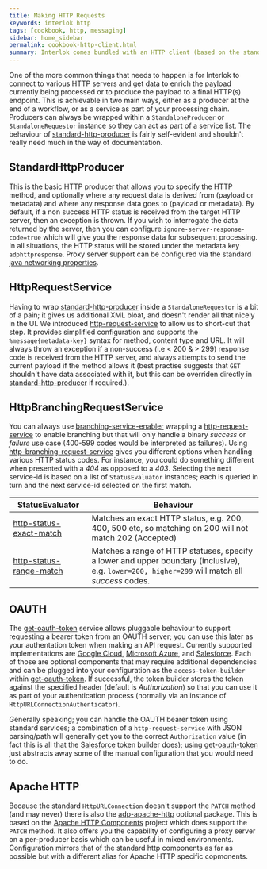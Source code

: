 ```yaml
---
title: Making HTTP Requests
keywords: interlok http
tags: [cookbook, http, messaging]
sidebar: home_sidebar
permalink: cookbook-http-client.html
summary: Interlok comes bundled with an HTTP client (based on the standard JRE HttpURLConnection) which can be used to interact with API interfaces or external systems.
---
```


One of the more common things that needs to happen is for Interlok to connect to various HTTP servers and get data to enrich the payload currently being processed or to produce the payload to a final HTTP(s) endpoint. This is achievable in two main ways, either as a producer at the end of a workflow, or as a service as part of your processing chain. Producers can always be wrapped within a `StandaloneProducer` or `StandaloneRequestor` instance so they can act as part of a service list. The behaviour of [standard-http-producer][] is fairly self-evident and shouldn't really need much in the way of documentation.

## StandardHttpProducer

This is the basic HTTP producer that allows you to specify the HTTP method, and optionally where any request data is derived from (payload or metadata) and where any response data goes to (payload or metadata). By default, if a non success HTTP status is received from the target HTTP server, then an exception is thrown. If you wish to interrogate the data returned by the server, then you can configure `ignore-server-response-code=true` which will give you the response data for subsequent processing. In all situations, the HTTP status will be stored under the metadata key `adphttpresponse`. Proxy server support can be configured via the standard [java networking properties][].

## HttpRequestService

Having to wrap [standard-http-producer][] inside a `StandaloneRequestor` is a bit of a pain; it gives us additional XML bloat, and doesn't render all that nicely in the UI. We introduced [http-request-service][] to allow us to short-cut that step. It provides simplified configuration and supports the `%message{metadata-key}` syntax for method, content type and URL. It will always throw an exception if a non-success (i.e < 200 & > 299) response code is received from the HTTP server, and always attempts to send the current payload if the method allows it (best practise suggests that `GET` shouldn't have data associated with it, but this can be overriden directly in [standard-http-producer][] if required.).

## HttpBranchingRequestService

You can always use [branching-service-enabler][] wrapping a [http-request-service][] to enable branching but that will only handle a binary _success_ or _failure_ use case (400-599 codes would be interpreted as failures). Using [http-branching-request-service][] gives you different options when handling various HTTP status codes. For instance, you could do something different when presented with a _404_ as opposed to a _403_. Selecting the next service-id is based on a list of `StatusEvaluator` instances; each is queried in turn and the next service-id selected on the first match.

| StatusEvaluator | Behaviour |
|----|----|
|[http-status-exact-match][] | Matches an exact HTTP status, e.g. 200, 400, 500 etc, so matching on 200 will not match 202 (Accepted) |
|[http-status-range-match][] | Matches a range of HTTP statuses, specify a lower and upper boundary (inclusive), e.g. `lower=200, higher=299` will match all _success_ codes. |

## OAUTH

The [get-oauth-token][] service allows pluggable behaviour to support requesting a bearer token from an OAUTH server; you can use this later as your authentation token when making an API request. Currently supported implementations are [Google Cloud][], [Microsoft Azure][], and [Salesforce][]. Each of those are optional components that may require additional dependencies and can be plugged into your configuration as the `access-token-builder` within [get-oauth-token][]. If successful, the token builder stores the token against the specified header (default is _Authorization_) so that you can use it as part of your authentication process (normally via an instance of `HttpURLConnectionAuthenticator`).

Generally speaking; you can handle the OAUTH bearer token using standard services; a combination of a `http-request-service` with JSON parsing/path will generally get you to the correct `Authorization` value (in fact this is all that the [Salesforce][] token builder does); using [get-oauth-token][] just abstracts away some of the manual configuration that you would need to do.

## Apache HTTP

Because the standard `HttpURLConnection` doesn't support the `PATCH` method (and may never) there is also the [adp-apache-http][] optional package. This is based on the [Apache HTTP Components][] project which does support the `PATCH` method. It also offers you the capability of configuring a proxy server on a per-producer basis which can be useful in mixed environments. Configuration mirrors that of the standard http components as far as possible but with a different alias for Apache HTTP specific copmonents.


[adp-apache-http]: https://development.adaptris.net/nexus/content/groups/public/com/adaptris/adp-apache-http/
[Apache HTTP Components]: http://hc.apache.org/
[Salesforce]: https://development.adaptris.net/nexus/content/groups/public/com/adaptris/interlok-oauth-salesforce/
[Microsoft Azure]: https://development.adaptris.net/nexus/content/groups/public/com/adaptris/interlok-oauth-azure/
[Google Cloud]: https://development.adaptris.net/nexus/content/groups/public/com/adaptris/interlok-oauth-gcloud/
[get-oauth-token]: https://development.adaptris.net/javadocs/v3-snapshot/Interlok-API/com/adaptris/core/http/oauth/GetOauthToken.html
[standard-http-producer]: https://development.adaptris.net/javadocs/v3-snapshot/Interlok-API/com/adaptris/core/http/client/net/StandardHttpProducer.html
[http-request-service]: https://development.adaptris.net/javadocs/v3-snapshot/Interlok-API/com/adaptris/core/http/client/net/HttpRequestService.html
[http-status-exact-match]: https://development.adaptris.net/javadocs/v3-snapshot/Interlok-API/com/adaptris/core/http/client/ExactMatch.html
[http-status-range-match]: https://development.adaptris.net/javadocs/v3-snapshot/Interlok-API/com/adaptris/core/http/client/RangeMatch.html
[java networking properties]: https://docs.oracle.com/javase/8/docs/api/java/net/doc-files/net-properties.html
[branching-service-enabler]: https://development.adaptris.net/javadocs/v3-snapshot/Interlok-API/com/adaptris/core/services/BranchingServiceEnabler.html
[http-branching-request-service]: https://development.adaptris.net/javadocs/v3-snapshot/Interlok-API/com/adaptris/core/http/client/net/BranchingHttpRequestService.html
